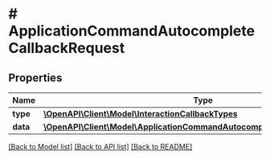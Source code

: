 # # ApplicationCommandAutocompleteCallbackRequest

## Properties

Name | Type | Description | Notes
------------ | ------------- | ------------- | -------------
**type** | [**\OpenAPI\Client\Model\InteractionCallbackTypes**](InteractionCallbackTypes.md) |  |
**data** | [**\OpenAPI\Client\Model\ApplicationCommandAutocompleteCallbackRequestData**](ApplicationCommandAutocompleteCallbackRequestData.md) |  |

[[Back to Model list]](../../README.md#models) [[Back to API list]](../../README.md#endpoints) [[Back to README]](../../README.md)
